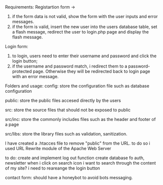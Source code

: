 Requirements:
Registartion form ->
1. if the form data is not valid, show the form with the user inputs and error messages.
2. if the form is valid, insert the new user into the users database table, set a flash message, redirect the user to login.php page and display the flash message.


Login form:
1. to login, users need to enter their username and password and click the login button;
2. if the username and password match, i redirect them to a password-protected page. Otherwise they will be redirected back to login page with an error message.


Folders and usage:
config: store the configuration file such as database configuration

public: store the public files accesed directly by the users

src: store the source files that should not be exposed to public

src/inc: store the commonly includes files such as the header and footer of a page

src/libs: store the library files such as validation, sanitization.

I have created a .htacces file to remove "public" from the URL. to do so i used URL Rewrite module of the Apache Web Server

to do:
create and implement log out function
create database fo auth, newsletter
when i click on search icon i want to search through the content of my site?
i need to reareange the login button 

contact form:
should have a honeybot to avoid bots messaging.